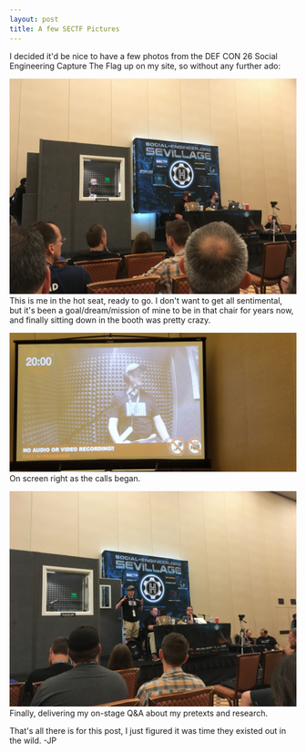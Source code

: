 ```yaml
---
layout: post
title: A few SECTF Pictures
---
```


I decided it'd be nice to have a few photos from the DEF CON 26 Social Engineering Capture The Flag up on my site, so without any further ado:

![In the Booth!](/images/Stage0.JPG)This is me in the hot seat, ready to go. I don't want to get all sentimental, but it's been a goal/dream/mission of mine to be in that chair for years now, and finally sitting down in the booth was pretty crazy.

![On the Screen!](/images/OnScreen.jpg)On screen right as the calls began.

![On the Stage!](/images/Stage1.JPG)Finally, delivering my on-stage Q&A about my pretexts and research.

That's all there is for this post, I just figured it was time they existed out in the wild. -JP
